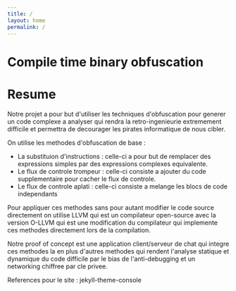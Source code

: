 ```yaml
---
title: /
layout: home
permalink: /
---
```


# Compile time binary obfuscation

# Resume
Notre projet a pour but d'utiliser les techniques d'obfuscation pour generer un code complexe a analyser qui
rendra la retro-ingenieurie extremement difficile et permettra de decourager les pirates informatique de nous cibler.

On utilise les methodes d'obfuscation de base :
- La substituion d'instructions : celle-ci a pour but de remplacer des expressions simples par des expressions complexes equivalente.
- Le flux de controle trompeur : celle-ci consiste a ajouter du code supplementaire pour cacher le flux de controle.
- Le flux de controle aplati : celle-ci consiste a melange les blocs de code independants

Pour appliquer ces methodes sans pour autant modifier le code source directement on utilise LLVM qui est un compilateur open-source
avec la version O-LLVM qui est une modification du compilateur qui implemente ces methodes directement lors de la compilation.

Notre proof of concept est une application client/serveur de chat qui integre ces methodes la en plus d'autres methodes qui rendent l'analyse statique et dynamique du code difficile par le bias de l'anti-debugging et un networking chiffree par cle privee.



 References pour le site : jekyll-theme-console
